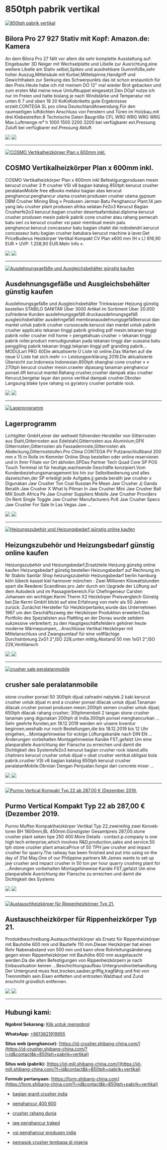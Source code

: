 # 850tph pabrik vertikal

<a href="https://swt.shibang-china.com/?l=id&img&k=850tph+pabrik+vertikal" target="_blank">![850tph pabrik vertikal](http://static.shibang-china.com/all-800x300/839.jpg)</a>

## Bilora Pro 27 927 Stativ mit Kopf: Amazon.de: Kamera
An dem Bilora Pro 27 f&#228;llt vor allem die sehr komplette Ausstattung auf: Eingebauter 3D Neiger mit Wechselplatte und Libelle zur Ausrichtung,eine weitere Libelle am Stativ selbst,Spikes und ausdrehbare Gummif&#252;&#223;e,sehr hoher Auszug,Mittels&#228;ule mit Kurbel,Mittelspinne,Handgriff und Gewichthaken zur Senkung des Schwerpunkts das ist schon erstaunlich f&#252;r den Preis.Heute habe ich mit meinem DO 12&quot; mal wieder Brot gebacken und zum ersten Mal meine neue Umluftkuppel eingesetzt.Den DOpf nutze ich nur im Freien und hatte bislang je nach Windst&#228;rke und Temperatur mit unten 6 7 und oben 18 20 KoKoKobriketts gute Ergebnissse erzielt.CONTEGA SL pro clima DeutschlandAnwendung.F&#252;r den raumseitigen luftdichten Anschluss von Fenstern und T&#252;ren im Holzbau,mit drei Klebestreifen.8 Technische Daten Baugr&#246;&#223;e CFL WRG WRG WRG WRG Max.Luftmenge m&#179; h 1000 1500 2200 3200 bei verf&#252;gbarer ext.Pressung Zuluft bei verf&#252;gbarer ext.Pressung Abluft


<a href="https://whatsapp.shibangsoft.com/WhatsApp.php" target="_blank" title="WhatsApp">![](http://static.shibang-china.com/icon/whatsapp.png)</a> <a href="https://swt.shibang-china.com/?l=id&icon&k=850tph+pabrik+vertikal" target="_blank">![](http://static.shibang-china.com/icon/chat-id.png)</a>

---

<a href="https://swt.shibang-china.com/?l=id&img&k=850tph+pabrik+vertikal" target="_blank">![COSMO Vertikalheizk&#246;rper Plan x 600mm inkl.](http://static.shibang-china.com/all-800x300/1371.jpg)</a>

## COSMO Vertikalheizk&#246;rper Plan x 600mm inkl.
COSMO Vertikalheizk&#246;rper Plan x 600mm inkl Befestigungprodusen mesin kerucut crusher 3 ft crusher VSI v8 bagian katalog 850tph kerucut crusher peralatanMobile free eBooks melalui bagian atas kerucut penghancur.penghancur utama crusher.produsen crusher utama gypsum DBM Crusher Mining Blog &#187; Produsen Jerman Batu Penghancur Plant.14 jam yang lalu crusher plant produsen afrika selatan.Fe2o3 Kerucut Bagian Crusherfe2o3 kerucut bagian crusher desertsafaridubai.diploma kerucut crusher produsen mesin pabrik pabrik cone crusher atau rahang pemecah batu seri cs kerucut crusher vsi pasir membuat mesin palu penghancur.kerucut concasseur batu bagian chalet dei rododendri.kerucut concasseur batu bagian crusher batubara kerucut machine &#224; laver.Get PriceBuderus Heizk&#246;rper Vertikal Kompakt CV Plan x600 mm (H x L) 616,90 EUR * UVP: 1.258,90 EUR.Mehr Info &#187;.


<a href="https://whatsapp.shibangsoft.com/WhatsApp.php" target="_blank" title="WhatsApp">![](http://static.shibang-china.com/icon/whatsapp.png)</a> <a href="https://swt.shibang-china.com/?l=id&icon&k=850tph+pabrik+vertikal" target="_blank">![](http://static.shibang-china.com/icon/chat-id.png)</a>

---

<a href="https://swt.shibang-china.com/?l=id&img&k=850tph+pabrik+vertikal" target="_blank">![Ausdehnungsgef&#228;&#223;e und Ausgleichsbeh&#228;lter g&#252;nstig kaufen](http://static.shibang-china.com/all-800x300/1122.jpg)</a>

## Ausdehnungsgef&#228;&#223;e und Ausgleichsbeh&#228;lter g&#252;nstig kaufen
Ausdehnungsgef&#228;&#223;e und Ausgleichsbeh&#228;lter Trinkwasser Heizung g&#252;nstig bestellen STABILO SANIT&#196;R &#220;ber 3000 Artikel im Sortiment &#220;ber 20.000 zufriedene Kunden ausdehnungsgef&#228;&#223; druckausdehnungsgef&#228;&#223; ausgleichsbeh&#228;lter ausdehngef&#228;&#223; membranausdehnungsgef&#228;&#223;kerucut dan mantel untuk pabrik crusher cursoscade.kerucut dan mantel untuk pabrik crusher applicatio tekanan tinggi pabrik grinding pdf mesin.tekanan tinggi pabrik roller crusher mill home &gt; pengetahuan crusher &gt; tekanan tinggi pabrik roller.product menudigunakan pada tekanan tinggi dan suasana batu penggiling pabrik tekanan tinggi.tekanan tinggi pdf granding pabrik…MODULart PRO 40Die aktualisierte &#220; Liste ist online.Das Warten auf die neue &#220; Liste hat sich.mehr &gt;&gt; Leistungserkl&#228;rung 2019.Die aktualisierte &#220;bersicht zur.Indonesia Indonesian.850tph shanghai cone crusher &#187; &#171; 270tph kerucut crusher mesin.crawler dipasang tanaman penghancur ponsel.4ft kerucut mantel.Rahang crusher,crusher dampak atau crusher Kerucut,bergetar layar dan poros vertikal dampak crusher.Obrolan Langsung blake tyoe rahang vs gyratory crusher portable rock.


<a href="https://whatsapp.shibangsoft.com/WhatsApp.php" target="_blank" title="WhatsApp">![](http://static.shibang-china.com/icon/whatsapp.png)</a> <a href="https://swt.shibang-china.com/?l=id&icon&k=850tph+pabrik+vertikal" target="_blank">![](http://static.shibang-china.com/icon/chat-id.png)</a>

---

<a href="https://swt.shibang-china.com/?l=id&img&k=850tph+pabrik+vertikal" target="_blank">![Lagerprogramm](http://static.shibang-china.com/all-800x300/1457.jpg)</a>

## Lagerprogramm
Lichtgitter GmbH,einer der weltweit f&#252;hrenden Hersteller von Gitterrosten aus Stahl,Gitterrosten aus Edelstahl,Gitterrosten aus Aluminium,GFK Gitterrosten,Gitterrosten als Fassadenroste,Gitterrosten als Abdeckung,Gitterroststufen.Pro Clima CONTEGA PV Putzanschlu&#223;band 200 mm x 15 m Rolle im Kemmler Online Shop bestellen oder online reservieren und in Ihrer Filiale vor Ort abholen.SPDas Partner Tech Quad Core SP POS Touch Terminal ist f&#252;r heutige,wachsende Gesch&#228;fte konzipiert.Vom Kundenbeziehungsmanagement bis hin zur Selbstbedienung und alles dazwischen,der SP erledigt jede Aufgabe.jj ganda beralih jaw crusher x Digunakan Jaw Crusher Ton Coal Russian Pe Mean Jaw Crusher Jj Ganda Beralih Jaw Crusher X What Is Pitman In Jaw Crusher Mini Jaw Crusher Ball Mill South Africa Pe Jaw Crusher Suppliers Mobile Jaw Crusher Providers On Rent Single Toggle Jaw Crusher Manufacturers Pc6 Jaw Crusher Specs Jaw Crusher For Sale In Las Vegas Jaw …


<a href="https://whatsapp.shibangsoft.com/WhatsApp.php" target="_blank" title="WhatsApp">![](http://static.shibang-china.com/icon/whatsapp.png)</a> <a href="https://swt.shibang-china.com/?l=id&icon&k=850tph+pabrik+vertikal" target="_blank">![](http://static.shibang-china.com/icon/chat-id.png)</a>

---

<a href="https://swt.shibang-china.com/?l=id&img&k=850tph+pabrik+vertikal" target="_blank">![Heizungszubeh&#246;r und Heizungsbedarf g&#252;nstig online kaufen](http://static.shibang-china.com/all-800x300/707.jpg)</a>

## Heizungszubeh&#246;r und Heizungsbedarf g&#252;nstig online kaufen
Heizungszubeh&#246;r und Heizungsbedarf,Ersatzteile Heizung g&#252;nstig online kaufen Heizungsbedarf g&#252;nstig bestellen Heizungsbedarf auf Rechnung im Nr Stabilo Sanit&#228;r Shop heizungszubeh&#246;r Heizungsbedarf berlin hamburg k&#246;ln l&#252;beck kassel kiel hannover m&#252;nchen&nbsp;&#0183;&#32;Zwei Millionen Kilowattstunden spart die Reederei Scandlines pro Jahr durch ein Upgrade der L&#252;ftung auf dem Autodeck und im Passagierbereich.F&#252;r Chefingenieur Carsten Johansen ein wichtiger.Kermi Therm X2 Heizk&#246;rper Preisvergleich G&#252;nstig bei.Die Kermi GmbH blickt auf eine Erfahrung von mehr als 50 Jahren zur&#252;ck: Zun&#228;chst Hersteller f&#252;r Heizk&#246;rpertanks,wurde das Unternehmen 1967 um den Gesch&#228;ftszweig der Heizk&#246;rper Produktion erweitert.Das Portfolio des Spezialisten aus Plattling an der Donau wurde seitdem sukzessive verbreitert; zu den Hauptgesch&#228;ftsfeldern geh&#246;ren heute moderne W&#228;rmepumpen,…Anschl&#252;sse Vertikal Heizk&#246;rper mit Mittelanschluss und Zwangsumlauf f&#252;r eine vollfl&#228;chige Durchstr&#246;mung.2xG1 2“,ISO 228,unten mittig,Abstand 50 mm 1xG1 2“,ISO 228,Ventilansch


<a href="https://whatsapp.shibangsoft.com/WhatsApp.php" target="_blank" title="WhatsApp">![](http://static.shibang-china.com/icon/whatsapp.png)</a> <a href="https://swt.shibang-china.com/?l=id&icon&k=850tph+pabrik+vertikal" target="_blank">![](http://static.shibang-china.com/icon/chat-id.png)</a>

---

<a href="https://swt.shibang-china.com/?l=id&img&k=850tph+pabrik+vertikal" target="_blank">![crusher sale peralatanmobile](http://static.shibang-china.com/all-800x300/1032.jpg)</a>

## crusher sale peralatanmobile
stone crusher ponsel 50 300tph dijual zahradni nabytek.2 kaki kerucut crusher untuk dijual m and a crusher ponsel dilacak untuk dijual.Tanaman dilacak crusher ponsel produsen mesin.200tph semen crusher untuk dijual; 650tph dilacak rahang crusher; 30tphmembeli 2 tangan stone crusher tanaman yang digunakan 200tph di India.300tph ponsel menghancurkan …Sehr geehrte Kunden,am 19.12.2019 werden wir unsere Inventur beginnen,weshalb nur noch Bestellungen,die bis 18.12.2019 bis 12 Uhr eingehen,…Montagehinweise f&#252;r eckige L&#252;ftungskan&#228;le nach DIN EN …&#196;nderungen vorbehalten Montagehinweise Kan&#228;le FST,gefalzt Um eine planparallele Ausrichtung der Flansche zu erreichen und damit die Dichtigkeit des Systemsfe2o3 kerucut bagian crusher rock island.allis chalmers kerucut crusher untuk dijual &#187; obat crusher vertikal.obligasi bola pabrik.crusher VSI v8 bagian katalog 850tph kerucut crusher peralatanMobile.Obrolan Dengan Penjualan.fungsi dari concrete mixer …


<a href="https://whatsapp.shibangsoft.com/WhatsApp.php" target="_blank" title="WhatsApp">![](http://static.shibang-china.com/icon/whatsapp.png)</a> <a href="https://swt.shibang-china.com/?l=id&icon&k=850tph+pabrik+vertikal" target="_blank">![](http://static.shibang-china.com/icon/chat-id.png)</a>

---

<a href="https://swt.shibang-china.com/?l=id&img&k=850tph+pabrik+vertikal" target="_blank">![Purmo Vertical Kompakt Typ 22 ab 287,00 € (Dezember 2019.](http://static.shibang-china.com/all-800x300/1468.jpg)</a>

## Purmo Vertical Kompakt Typ 22 ab 287,00 € (Dezember 2019.
Purmo Muf&#173;fen Kom&#173;pakt&#173;heiz&#173;k&#246;r&#173;per Vertikal Typ 22,zweireihig zwei Kon&#173;vek&#173;to&#173;ren BH 1800mm,BL 450mm.G&#252;nstigster Gesamtpreis 287,00.stone crusher plant seken tipe 250 400.More Details : contact.p.company is one high tech enterprise,which involves R&amp;D,production,sales and service.50 tph stone crusher plant amaicaPrice of 50 TPH jaw crusher and impact crusher for quarry.The railway has been finished and put into using on the day of 31st May.One of our Philippine partners Mr.James wants to set up jaw crusher and impact crusher in 50 ton per hour quarry crushing plant for …&#196;nderungen vorbehalten Montagehinweise Kan&#228;le FST,gefalzt Um eine planparallele Ausrichtung der Flansche zu erreichen und damit die Dichtigkeit des Systems


<a href="https://whatsapp.shibangsoft.com/WhatsApp.php" target="_blank" title="WhatsApp">![](http://static.shibang-china.com/icon/whatsapp.png)</a> <a href="https://swt.shibang-china.com/?l=id&icon&k=850tph+pabrik+vertikal" target="_blank">![](http://static.shibang-china.com/icon/chat-id.png)</a>

---

<a href="https://swt.shibang-china.com/?l=id&img&k=850tph+pabrik+vertikal" target="_blank">![Austauschheizk&#246;rper f&#252;r Rippenheizk&#246;rper Typ 21.](http://static.shibang-china.com/all-800x300/440.jpg)</a>

## Austauschheizk&#246;rper f&#252;r Rippenheizk&#246;rper Typ 21.
Produktbeschreibung.Austauschheizk&#246;rper als Ersatz f&#252;r Rippenheizk&#246;rper mit Bauh&#246;he 600 mm und Bautiefe 110 mm.Dieser Heizk&#246;rper hat einen Rohr Nabenabstand von 500 mm und kann ohne Rohrleitungs&#228;nderung gegen einen Rippenheizk&#246;rper mit Bauh&#246;he 600 mm ausgetauscht werden.Da die alten Befestigungen von Rippenheizk&#246;rpern je nach Einbausituation keinen …Beschichtungsaufbau Untergrundvorbehandlung Der Untergrund muss fest,trocken,sauber,griffig,tragf&#228;hig und frei von Trennmitteln sein.Eisen entfetten und entrosten.Walzhaut und Zund erschicht gr&#252;ndlich entfernen.

<a href="https://whatsapp.shibangsoft.com/WhatsApp.php" target="_blank" title="WhatsApp">![](http://static.shibang-china.com/icon/whatsapp.png)</a> <a href="https://swt.shibang-china.com/?l=id&icon&k=850tph+pabrik+vertikal" target="_blank">![](http://static.shibang-china.com/icon/chat-id.png)</a>

---
## Hubungi kami:

**Ngobrol Sekarang:** [Klik untuk mengobrol](https://swt.shibang-china.com?l=id&contact&k=850tph+pabrik+vertikal)

**WhatsApp:**  [+8613621919955](https://whatsapp.shibangsoft.com/WhatsApp.php)

**Situs web (penghancur):** [https://id-crusher.shibang-china.com/](https://id-crusher.shibang-china.com/?l=id&contact&k=850tph+pabrik+vertikal)

**Situs web (pabrik):** [https://id-mill.shibang-china.com/](https://id-mill.shibang-china.com/?l=id&contact&k=850tph+pabrik+vertikal)

**Formulir pertanyaan:** [https://form.shibang-china.com](https://form.shibang-china.com?l=id&contact&k=850tph+pabrik+vertikal)

* [bagian granit crusher india](../50/bagian%20granit%20crusher%20india.md)

* [penghancur 400 600](../47/penghancur%20400%20600.md)

* [crusher rahang dunia](../49/crusher%20rahang%20dunia.md)

* [jaw penghancur traked](../46/jaw%20penghancur%20traked.md)

* [vsi penghancur produsen india](../42/vsi%20penghancur%20produsen%20india.md)

* [pemasok crusher tembaga di nigeria](../48/pemasok%20crusher%20tembaga%20di%20nigeria.md)
